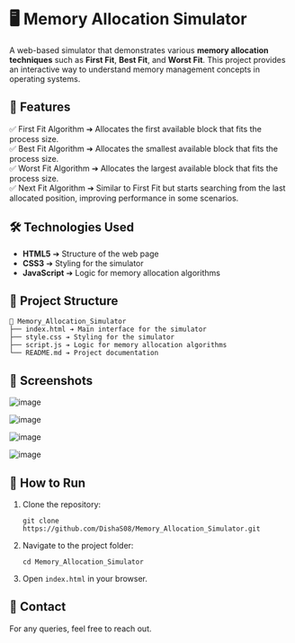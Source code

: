 # 🖥️ Memory Allocation Simulator

A web-based simulator that demonstrates various **memory allocation techniques** such as **First Fit**, **Best Fit**, and **Worst Fit**. This project provides an interactive way to understand memory management concepts in operating systems.

## 🚀 Features

✅ First Fit Algorithm ➔ Allocates the first available block that fits the process size.  
✅ Best Fit Algorithm ➔ Allocates the smallest available block that fits the process size.  
✅ Worst Fit Algorithm ➔ Allocates the largest available block that fits the process size.  
✅ Next Fit Algorithm ➔ Similar to First Fit but starts searching from the last allocated position, improving performance in some scenarios.

## 🛠️ Technologies Used

- **HTML5** ➔ Structure of the web page  
- **CSS3** ➔ Styling for the simulator  
- **JavaScript** ➔ Logic for memory allocation algorithms  

## 📂 Project Structure

```
📂 Memory_Allocation_Simulator
├── index.html ➔ Main interface for the simulator
├── style.css ➔ Styling for the simulator
├── script.js ➔ Logic for memory allocation algorithms
└── README.md ➔ Project documentation
```

## 📸 Screenshots

![image](https://github.com/user-attachments/assets/2605284d-86df-4e93-a7d8-e75b0b80a92d)

![image](https://github.com/user-attachments/assets/3b7f47e7-1bc9-46e9-a165-5e7bec59de44)

![image](https://github.com/user-attachments/assets/a67a8b58-6e96-4cec-a498-9ee06594a555)

![image](https://github.com/user-attachments/assets/7347bb0b-4c6e-41b9-89c4-7162a5d97477)


## 🚀 How to Run

1. Clone the repository:  
   ```
   git clone https://github.com/DishaS08/Memory_Allocation_Simulator.git
   ```
2. Navigate to the project folder:  
   ```
   cd Memory_Allocation_Simulator
   ```
3. Open `index.html` in your browser.

## 📧 Contact
For any queries, feel free to reach out.
